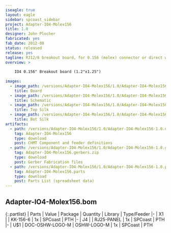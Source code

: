 ```yaml
---
iseagle: true
layout: eagle
sidebar: spcoast_sidebar
project: Adapter-IO4-Molex156
title: 1.0
designer: John Plocher
fabricated: yes
fab_date: 2012-08
status: released
release: yes
tagline: RJ12/6 breakout board, for 0.156 (molex) connector or direct wire soldering
overview: >
    
    IO4 0.156" Breakout board (1.2"x1.25")
    
images:
  - image_path: /versions/Adapter-IO4-Molex156/1.0/Adapter-IO4-Molex156-1.0.brd.png
    title: Board
  - image_path: /versions/Adapter-IO4-Molex156/1.0/Adapter-IO4-Molex156-1.0.sch.png
    title: Schematic
  - image_path: /versions/Adapter-IO4-Molex156/1.0/Adapter-IO4-Molex156-1.0.top.brd.png
    title: Top Silk
  - image_path: /versions/Adapter-IO4-Molex156/1.0/Adapter-IO4-Molex156-1.0.bot.brd.png
    title: Bot Silk
artifacts:
  - path: /versions/Adapter-IO4-Molex156/1.0/Adapter-IO4-Molex156-1.0.dpv
    tag: Adapter-IO4-Molex156
    type: download
    post: CHMT Component and feeder definitions
  - path: /versions/Adapter-IO4-Molex156/1.0/Adapter-IO4-Molex156-1.0.gerbers.zip
    tag: Adapter-IO4-Molex156.gerbers.zip
    type: download
    post: Gerber Fabrication files
  - path: /versions/Adapter-IO4-Molex156/1.0/Adapter-IO4-Molex156-1.0.parts.csv
    tag: Adapter-IO4-Molex156.parts
    type: download
    post: Parts List (spreadsheet data)
---
```


## Adapter-IO4-Molex156.bom

{:.partlist}
| Parts | Value | Package | Quantity | Library | Type/Feeder
|-
| X1 |  | KK-156-6 | 1x | SPCoast | PTH
|-
| J4 |  | RJ25-PANEL | 1x | SPCoast | PTH
|-
| U$1 | DOC-OSHW-LOGO-M | OSHW-LOGO-M | 1x | SPCoast | PTH
